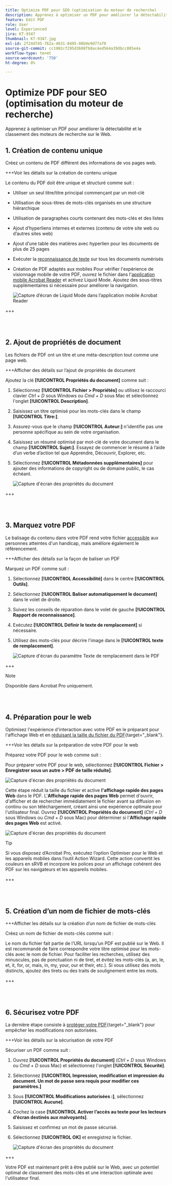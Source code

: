 ```yaml
---
title: Optimize PDF pour SEO (optimisation du moteur de recherche)
description: Apprenez à optimiser un PDF pour améliorer la détectabilité et le classement des moteurs de recherche sur le Web
feature: Edit PDF
role: User
level: Experienced
jira: KT-9347
thumbnail: KT-9347.jpg
exl-id: 2f24d745-762a-4631-8495-08b9e9d77af0
source-git-commit: cc1902cf295d3608fb8ac4ed564a39dbcc885e4a
workflow-type: tm+mt
source-wordcount: '750'
ht-degree: 0%

---
```


# Optimize PDF pour SEO (optimisation du moteur de recherche)

Apprenez à optimiser un PDF pour améliorer la détectabilité et le classement des moteurs de recherche sur le Web.

## 1. Création de contenu unique

Créez un contenu de PDF différent des informations de vos pages web.

+++Voir les détails sur la création de contenu unique

Le contenu du PDF doit être unique et structuré comme suit :

* Utiliser un seul titre/titre principal commençant par un mot-clé
* Utilisation de sous-titres de mots-clés organisés en une structure hiérarchique
* Utilisation de paragraphes courts contenant des mots-clés et des listes
* Ajout d’hyperliens internes et externes (contenu de votre site web ou d’autres sites web)
* Ajout d’une table des matières avec hyperlien pour les documents de plus de 25 pages
* Exécuter la [reconnaissance de texte](https://experienceleague.adobe.com/docs/document-cloud-learn/acrobat-learning/getting-started/scan-and-ocr.html) sur tous les documents numérisés
* Création de PDF adaptés aux mobiles
Pour vérifier l&#39;expérience de visionnage mobile de votre PDF, ouvrez le fichier dans l&#39;[application mobile Acrobat Reader](https://www.adobe.com/acrobat/mobile/acrobat-reader.html) et activez Liquid Mode. Ajoutez des sous-titres supplémentaires si nécessaire pour améliorer la navigation.

  ![Capture d’écran de Liquid Mode dans l’application mobile Acrobat Reader](../assets/optimizeseo1.png)

+++

<br> 

## 2. Ajout de propriétés de document

Les fichiers de PDF ont un titre et une méta-description tout comme une page web.

+++Afficher des détails sur l’ajout de propriétés de document

Ajoutez la clé **[!UICONTROL Propriétés du document]** comme suit :

1. Sélectionnez **[!UICONTROL Fichier > Propriétés]** ou utilisez le raccourci clavier *Ctrl + D* sous Windows ou *Cmd + D* sous Mac et sélectionnez l&#39;onglet **[!UICONTROL Description]**.
1. Saisissez un titre optimisé pour les mots-clés dans le champ **[!UICONTROL Titre:]**.
1. Assurez-vous que le champ **[!UICONTROL Auteur:]** n&#39;identifie pas une personne spécifique au sein de votre organisation.
1. Saisissez un résumé optimisé par mot-clé de votre document dans le champ **[!UICONTROL Sujet:]**.
Essayez de commencer le résumé à l’aide d’un verbe d’action tel que Apprendre, Découvrir, Explorer, etc.
1. Sélectionnez **[!UICONTROL Métadonnées supplémentaires]** pour ajouter des informations de copyright ou de domaine public, le cas échéant.

   ![Capture d&#39;écran des propriétés du document](../assets/optimizeseo2.png)

+++

<br> 

## 3. Marquez votre PDF

Le balisage du contenu dans votre PDF rend votre fichier [accessible](https://experienceleague.adobe.com/docs/document-cloud-learn/acrobat-learning/advanced-tasks/accessibility.html) aux personnes atteintes d&#39;un handicap, mais améliore également le référencement.

+++Afficher des détails sur la façon de baliser un PDF

Marquez un PDF comme suit :

1. Sélectionnez **[!UICONTROL Accessibilité]** dans le centre **[!UICONTROL Outils]**.
1. Sélectionnez **[!UICONTROL Baliser automatiquement le document]** dans le volet de droite.
1. Suivez les conseils de réparation dans le volet de gauche **[!UICONTROL Rapport de reconnaissance]**.
1. Exécutez **[!UICONTROL Définir le texte de remplacement]** si nécessaire.
1. Utilisez des mots-clés pour décrire l&#39;image dans le **[!UICONTROL texte de remplacement]**.

   ![Capture d&#39;écran du paramètre Texte de remplacement dans le PDF](../assets/optimizeseo3.png)

+++

>[!NOTE]
>
>Disponible dans Acrobat Pro uniquement.

<br> 

## 4. Préparation pour le web

Optimisez l&#39;expérience d&#39;interaction avec votre PDF en le préparant pour l&#39;affichage Web et en [réduisant la taille du fichier du PDF](https://www.adobe.com/fr/acrobat/online/compress-pdf.html){target="_blank"}.

+++Voir les détails sur la préparation de votre PDF pour le web

Préparez votre PDF pour le web comme suit :

Pour préparer votre PDF pour le web, sélectionnez **[!UICONTROL Fichier > Enregistrer sous un autre > PDF de taille réduite]**.

![Capture d&#39;écran des propriétés du document](../assets/optimizeseo4.png)

Cette étape réduit la taille du fichier et active **l&#39;affichage rapide des pages Web** dans le PDF. L&#39;**Affichage rapide des pages Web** permet d&#39;ouvrir, d&#39;afficher et de rechercher immédiatement le fichier avant sa diffusion en continu ou son téléchargement, créant ainsi une expérience optimale pour l&#39;utilisateur final. Ouvrez **[!UICONTROL Propriétés du document]** (*Ctrl + D* sous Windows ou *Cmd + D* sous Mac) pour déterminer si l&#39;**Affichage rapide des pages Web** est activé.

![Capture d&#39;écran des propriétés du document](../assets/optimizeseo5.png)

>[!TIP]
>
>Si vous disposez d’Acrobat Pro, exécutez l’option Optimiser pour le Web et les appareils mobiles dans l’outil Action Wizard. Cette action convertit les couleurs en sRVB et incorpore les polices pour un affichage cohérent des PDF sur les navigateurs et les appareils mobiles.

+++

<br> 

## 5. Création d’un nom de fichier de mots-clés

+++Afficher les détails sur la création d’un nom de fichier de mots-clés

Créez un nom de fichier de mots-clés comme suit :

Le nom du fichier fait partie de l’URL lorsqu’un PDF est publié sur le Web. Il est recommandé de faire correspondre votre titre optimisé pour les mots-clés avec le nom de fichier. Pour faciliter les recherches, utilisez des minuscules, pas de ponctuation ni de tiret, et évitez les mots-clés (a, an, le, et, it, for, or, mais, in, my, your, our et their, etc.). Si vous utilisez des mots distincts, ajoutez des tirets ou des traits de soulignement entre les mots.

+++

<br> 

## 6. Sécurisez votre PDF

La dernière étape consiste à [protéger votre PDF](https://www.adobe.com/fr/acrobat/online/password-protect-pdf.html){target="_blank"} pour empêcher les modifications non autorisées.

+++Voir les détails sur la sécurisation de votre PDF

Sécuriser un PDF comme suit :

1. Ouvrez **[!UICONTROL Propriétés du document]** (*Ctrl + D* sous Windows ou *Cmd + D* sous Mac) et sélectionnez l&#39;onglet **[!UICONTROL Sécurité]**.
1. Sélectionnez **[!UICONTROL Impression, modification et impression du document. Un mot de passe sera requis pour modifier ces paramètres.]**
1. Sous **[!UICONTROL Modifications autorisées :]**, sélectionnez **[!UICONTROL Aucune]**.
1. Cochez la case **[!UICONTROL Activer l’accès au texte pour les lecteurs d’écran destinés aux malvoyants]**.
1. Saisissez et confirmez un mot de passe sécurisé.
1. Sélectionnez **[!UICONTROL OK]** et enregistrez le fichier.

   ![Capture d&#39;écran des propriétés du document](../assets/optimizeseo6.png)

+++

Votre PDF est maintenant prêt à être publié sur le Web, avec un potentiel optimal de classement des mots-clés et une interaction optimale avec l&#39;utilisateur final.
